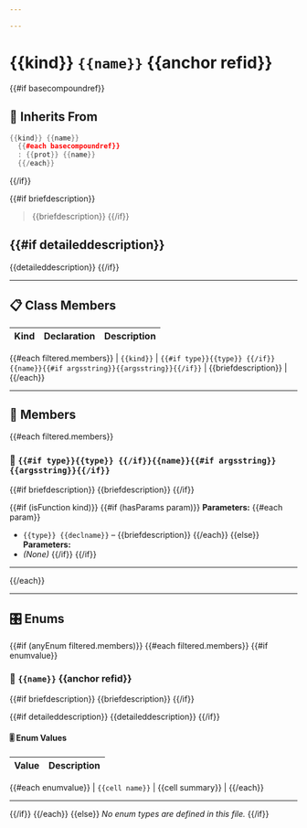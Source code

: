 ```yaml
---

---
```


# {{kind}} `{{name}}` {{anchor refid}}

{{#if basecompoundref}}
## 🔧 Inherits From

``` cpp
{{kind}} {{name}}
  {{#each basecompoundref}}
  : {{prot}} {{name}}
  {{/each}}
```
{{/if}}

{{#if briefdescription}}
> {{briefdescription}}
{{/if}}

{{#if detaileddescription}}
---

{{detaileddescription}}
{{/if}}

---

## 📋 Class Members

| Kind | Declaration | Description |
|------|-------------|-------------|
{{#each filtered.members}}
| `{{kind}}` | `{{#if type}}{{type}} {{/if}}{{name}}{{#if argsstring}}{{argsstring}}{{/if}}` | {{briefdescription}} |
{{/each}}

---

## 🧩 Members

{{#each filtered.members}}
### 🧠 `{{#if type}}{{type}} {{/if}}{{name}}{{#if argsstring}}{{argsstring}}{{/if}}`

{{#if briefdescription}}
  {{briefdescription}}
{{/if}}

{{#if (isFunction kind)}}
  {{#if (hasParams param)}}
**Parameters:**
{{#each param}}
- `{{type}} {{declname}}` – {{briefdescription}}
{{/each}}
  {{else}}
**Parameters:**
- *(None)*
  {{/if}}
{{/if}}

---
{{/each}}


---


## 🎛️ Enums

{{#if (anyEnum filtered.members)}}
{{#each filtered.members}}
  {{#if enumvalue}}
### 🔢 `{{name}}` {{anchor refid}}

{{#if briefdescription}}
{{briefdescription}}
{{/if}}

{{#if detaileddescription}}
{{detaileddescription}}
{{/if}}

#### 🎚 Enum Values

| Value | Description |
|-------|-------------|
{{#each enumvalue}}
| `{{cell name}}` | {{cell summary}} |
{{/each}}

---
  {{/if}}
{{/each}}
{{else}}
_No enum types are defined in this file._
{{/if}}